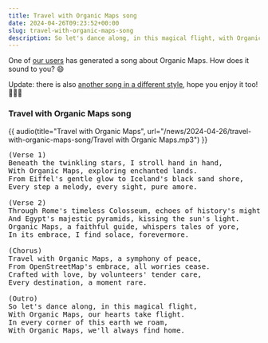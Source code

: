 ```yaml
---
title: Travel with Organic Maps song
date: 2024-04-26T09:23:52+00:00
slug: travel-with-organic-maps-song
description: So let's dance along, in this magical flight, with Organic Maps, our hearts take flight. In every corner of this earth we roam, with Organic Maps, we'll always find home.
---
```


One of [our users](https://t.me/OrganicMapsZH/95) has generated a song about Organic Maps. How does it sound to you? 😄

Update: there is also [another song in a different style](@/news/2024-04-27/347/index.md), hope you enjoy it too! 🎵🎵🎵

### Travel with Organic Maps song

{{ audio(title="Travel with Organic Maps", url="/news/2024-04-26/travel-with-organic-maps-song/Travel with Organic Maps.mp3") }}

<pre>(Verse 1)
Beneath the twinkling stars, I stroll hand in hand,
With Organic Maps, exploring enchanted lands.
From Eiffel's gentle glow to Iceland's black sand shore,
Every step a melody, every sight, pure amore.

(Verse 2)
Through Rome's timeless Colosseum, echoes of history's might,
And Egypt's majestic pyramids, kissing the sun's light.
Organic Maps, a faithful guide, whispers tales of yore,
In its embrace, I find solace, forevermore.

(Chorus)
Travel with Organic Maps, a symphony of peace,
From OpenStreetMap's embrace, all worries cease.
Crafted with love, by volunteers' tender care,
Every destination, a moment rare.

(Outro)
So let's dance along, in this magical flight,
With Organic Maps, our hearts take flight.
In every corner of this earth we roam,
With Organic Maps, we'll always find home.
</pre>
